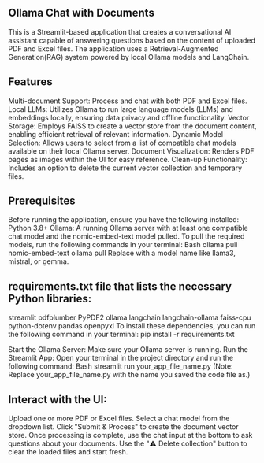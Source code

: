 Ollama Chat with Documents
-------------------------

This is a Streamlit-based application that creates a conversational AI assistant capable of answering questions 
based on the content of uploaded PDF and Excel files. The application uses a Retrieval-Augmented Generation(RAG) 
system powered by local Ollama models and LangChain.


Features
--------
Multi-document Support: Process and chat with both PDF and Excel files.
Local LLMs: Utilizes Ollama to run large language models (LLMs) and embeddings locally, ensuring data privacy and offline functionality.
Vector Storage: Employs FAISS to create a vector store from the document content, enabling efficient retrieval of relevant information.
Dynamic Model Selection: Allows users to select from a list of compatible chat models available on their local Ollama server.
Document Visualization: Renders PDF pages as images within the UI for easy reference.
Clean-up Functionality: Includes an option to delete the current vector collection and temporary files.

Prerequisites
--------------
Before running the application, ensure you have the following installed:
Python 3.8+
Ollama: A running Ollama server with at least one compatible chat model and the nomic-embed-text model pulled.
To pull the required models, run the following commands in your terminal:
Bash
ollama pull nomic-embed-text
ollama pull <your-chosen-model>
Replace <your-chosen-model> with a model name like llama3, mistral, or gemma.


requirements.txt file that lists the necessary Python libraries:
-------------------------------------------------------------
streamlit
pdfplumber
PyPDF2
ollama
langchain
langchain-ollama
faiss-cpu
python-dotenv
pandas
openpyxl
To install these dependencies, you can run the following command in your terminal:
pip install -r requirements.txt


Start the Ollama Server: Make sure your Ollama server is running.
Run the Streamlit App: Open your terminal in the project directory and run the following command:
Bash
streamlit run your_app_file_name.py
(Note: Replace your_app_file_name.py with the name you saved the code file as.)


Interact with the UI:
---------------------
Upload one or more PDF or Excel files.
Select a chat model from the dropdown list.
Click "Submit & Process" to create the document vector store.
Once processing is complete, use the chat input at the bottom to ask questions about your documents.
Use the "⚠️ Delete collection" button to clear the loaded files and start fresh.
